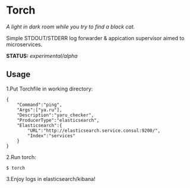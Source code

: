 # Torch

_A light in dark room while you try to find a black cat._

Simple STDOUT/STDERR log forwarder & appication supervisor aimed to microservices.

**STATUS:** *experimental/alpha*


## Usage

1.Put Torchfile in working directory:

```
{
	"Command":"ping",
	"Args":["ya.ru"],
	"Description":"yaru_checker",
	"ProducerType":"elasticsearch",
	"Elasticsearch":{
		"URL":"http://elasticsearch.service.consul:9200/",
		"Index":"services"
	}
}
```

2.Run torch:

`$ torch`

3.Enjoy logs in elasticsearch/kibana!